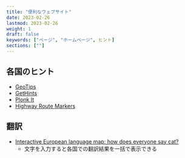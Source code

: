 ```yaml
---
title: "便利なウェブサイト"
date: 2023-02-26
lastmod: 2023-02-26
weight: 1
draft: false
keywords: ["ページ", "ホームページ", ヒント]
sections: [""]
---
```


<h2 class="no-blur">各国のヒント</h2>

- [GeoTips](https://geotips.net/)
- [GetHints](https://geohints.com/)
- [Plonk It](https://www.plonkit.net/)
- [Highway Route Markers](http://routemarkers.com/)

<h2 class="no-blur">翻訳</h2>

- [Interactive European language map: how does everyone say cat?](https://www.theguardian.com/news/datablog/interactive/2014/jan/15/interactive-european-language-map)
  - 文字を入力すると各国での翻訳結果を一括で表示できる
